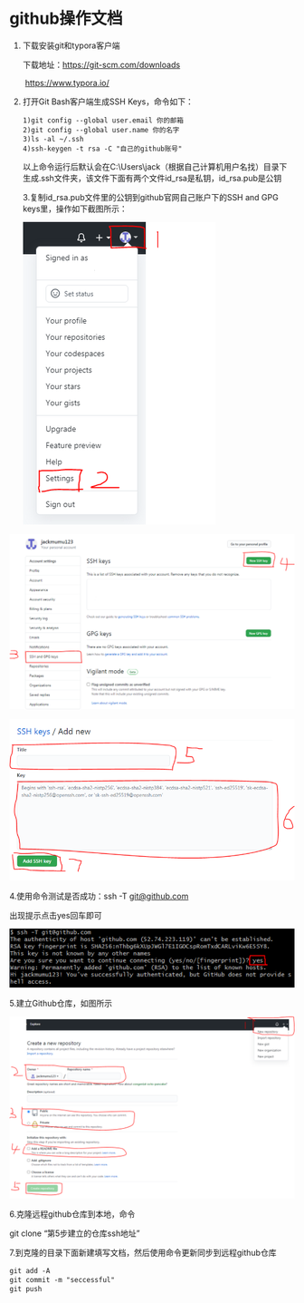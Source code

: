 #          **github操作文档**

1. 下载安装git和typora客户端

   下载地址：https://git-scm.com/downloads

   ​                   https://www.typora.io/

2. 打开Git Bash客户端生成SSH Keys，命令如下：

   ```
   1)git config --global user.email 你的邮箱
   2)git config --global user.name 你的名字
   3)ls -al ~/.ssh
   4)ssh-keygen -t rsa -C "自己的github账号"
   ```

   以上命令运行后默认会在C:\Users\jack（根据自己计算机用户名找）目录下生成.ssh文件夹，该文件下面有两个文件id_rsa是私钥，id_rsa.pub是公钥

   3.复制id_rsa.pub文件里的公钥到github官网自己账户下的SSH and GPG keys里，操作如下截图所示：

   ![](pitures/增加sshkey1.PNG)

![](pitures/增加sshkey2.PNG)

![](pitures/增加sshkey3.PNG)

4.使用命令测试是否成功：ssh -T git@github.com

出现提示点击yes回车即可

![](pitures/renzheng.PNG)

5.建立Github仓库，如图所示

  

![](pitures/建github仓库.PNG)

6.克隆远程github仓库到本地，命令

 git clone “第5步建立的仓库ssh地址”

7.到克隆的目录下面新建填写文档，然后使用命令更新同步到远程github仓库

```
git add -A
git commit -m "seccessful"
git push
```

